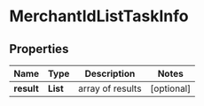 # MerchantIdListTaskInfo


## Properties

| Name | Type | Description | Notes |
|------------ | ------------- | ------------- | -------------|
**result** | **List<MerchantIdListResultInfo>** | array of results |[optional]|